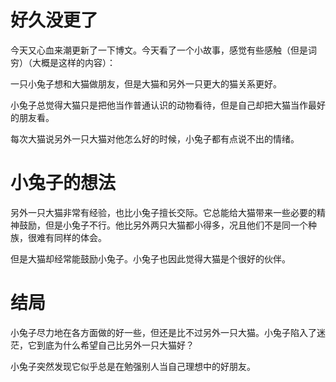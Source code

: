 # 好久没更了

今天又心血来潮更新了一下博文。今天看了一个小故事，感觉有些感触（但是词穷）（大概是这样的内容）：

一只小兔子想和大猫做朋友，但是大猫和另外一只更大的猫关系更好。

小兔子总觉得大猫只是把他当作普通认识的动物看待，但是自己却把大猫当作最好的朋友看。

每次大猫说另外一只大猫对他怎么好的时候，小兔子都有点说不出的情绪。

# 小兔子的想法

另外一只大猫非常有经验，也比小兔子擅长交际。它总能给大猫带来一些必要的精神鼓励，但是小兔子不行。他比另外两只大猫都小得多，况且他们不是同一个种族，很难有同样的体会。

但是大猫却经常能鼓励小兔子。小兔子也因此觉得大猫是个很好的伙伴。

# 结局

小兔子尽力地在各方面做的好一些，但还是比不过另外一只大猫。小兔子陷入了迷茫，它到底为什么希望自己比另外一只大猫好？

小兔子突然发现它似乎总是在勉强别人当自己理想中的好朋友。
